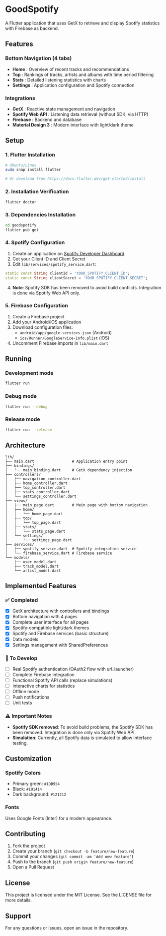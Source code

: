 # GoodSpotify

A Flutter application that uses GetX to retrieve and display Spotify statistics with Firebase as backend.

## Features

### Bottom Navigation (4 tabs)
- **Home** : Overview of recent tracks and recommendations  
- **Top** : Rankings of tracks, artists and albums with time period filtering
- **Stats** : Detailed listening statistics with charts
- **Settings** : Application configuration and Spotify connection

### Integrations
- **GetX** : Reactive state management and navigation
- **Spotify Web API** : Listening data retrieval (without SDK, via HTTP)
- **Firebase** : Backend and database
- **Material Design 3** : Modern interface with light/dark theme

## Setup

### 1. Flutter Installation
```bash
# Ubuntu/Linux
sudo snap install flutter

# Or download from https://docs.flutter.dev/get-started/install
```

### 2. Installation Verification
```bash
flutter doctor
```

### 3. Dependencies Installation
```bash
cd goodspotify
flutter pub get
```

### 4. Spotify Configuration
1. Create an application on [Spotify Developer Dashboard](https://developer.spotify.com/dashboard)
2. Get your Client ID and Client Secret
3. Edit `lib/services/spotify_service.dart`:
```dart
static const String clientId = 'YOUR_SPOTIFY_CLIENT_ID';
static const String clientSecret = 'YOUR_SPOTIFY_CLIENT_SECRET';
```
4. **Note**: Spotify SDK has been removed to avoid build conflicts. Integration is done via Spotify Web API only.

### 5. Firebase Configuration
1. Create a Firebase project
2. Add your Android/iOS application
3. Download configuration files:
   - `android/app/google-services.json` (Android)
   - `ios/Runner/GoogleService-Info.plist` (iOS)
4. Uncomment Firebase imports in `lib/main.dart`

## Running

### Development mode
```bash
flutter run
```

### Debug mode
```bash
flutter run --debug
```

### Release mode
```bash
flutter run --release
```

## Architecture

```
lib/
├── main.dart                 # Application entry point
├── bindings/
│   └── main_binding.dart     # GetX dependency injection
├── controllers/
│   ├── navigation_controller.dart
│   ├── home_controller.dart
│   ├── top_controller.dart
│   ├── stats_controller.dart
│   └── settings_controller.dart
├── views/
│   ├── main_page.dart        # Main page with bottom navigation
│   ├── home/
│   │   └── home_page.dart
│   ├── top/
│   │   └── top_page.dart
│   ├── stats/
│   │   └── stats_page.dart
│   └── settings/
│       └── settings_page.dart
├── services/
│   ├── spotify_service.dart  # Spotify integration service
│   └── firebase_service.dart # Firebase service
└── models/
    ├── user_model.dart
    ├── track_model.dart
    └── artist_model.dart
```

## Implemented Features

### ✅ Completed
- [x] GetX architecture with controllers and bindings
- [x] Bottom navigation with 4 pages
- [x] Complete user interface for all pages
- [x] Spotify-compatible light/dark themes
- [x] Spotify and Firebase services (basic structure)
- [x] Data models
- [x] Settings management with SharedPreferences

### 🚧 To Develop
- [ ] Real Spotify authentication (OAuth2 flow with url_launcher)
- [ ] Complete Firebase integration
- [ ] Functional Spotify API calls (replace simulations)
- [ ] Interactive charts for statistics
- [ ] Offline mode
- [ ] Push notifications
- [ ] Unit tests

### ⚠️ Important Notes
- **Spotify SDK removed**: To avoid build problems, the Spotify SDK has been removed. Integration is done only via Spotify Web API.
- **Simulation**: Currently, all Spotify data is simulated to allow interface testing.

## Customization

### Spotify Colors
- Primary green: `#1DB954`
- Black: `#191414`
- Dark background: `#121212`

### Fonts
Uses Google Fonts (Inter) for a modern appearance.

## Contributing

1. Fork the project
2. Create your branch (`git checkout -b feature/new-feature`)
3. Commit your changes (`git commit -am 'Add new feature'`)
4. Push to the branch (`git push origin feature/new-feature`)
5. Open a Pull Request

## License

This project is licensed under the MIT License. See the LICENSE file for more details.

## Support

For any questions or issues, open an issue in the repository.